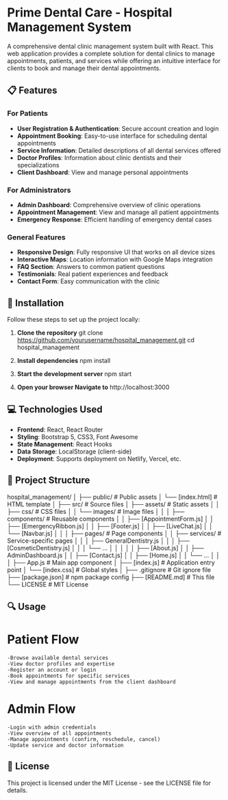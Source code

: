 # Prime Dental Care - Hospital Management System

A comprehensive dental clinic management system built with React. This web application provides a complete solution for dental clinics to manage appointments, patients, and services while offering an intuitive interface for clients to book and manage their dental appointments.

## 📋 Features

### For Patients
- **User Registration & Authentication**: Secure account creation and login
- **Appointment Booking**: Easy-to-use interface for scheduling dental appointments
- **Service Information**: Detailed descriptions of all dental services offered
- **Doctor Profiles**: Information about clinic dentists and their specializations
- **Client Dashboard**: View and manage personal appointments

### For Administrators
- **Admin Dashboard**: Comprehensive overview of clinic operations
- **Appointment Management**: View and manage all patient appointments
- **Emergency Response**: Efficient handling of emergency dental cases

### General Features
- **Responsive Design**: Fully responsive UI that works on all device sizes
- **Interactive Maps**: Location information with Google Maps integration
- **FAQ Section**: Answers to common patient questions
- **Testimonials**: Real patient experiences and feedback
- **Contact Form**: Easy communication with the clinic

## 🚀 Installation

Follow these steps to set up the project locally:

1. **Clone the repository**
   git clone https://github.com/yourusername/hospital_management.git
   cd hospital_management

2. **Install dependencies**
   npm install

3. **Start the development server**
   npm start

4. **Open your browser Navigate to**
   http://localhost:3000

## 💻 Technologies Used

- **Frontend**: React, React Router
- **Styling**: Bootstrap 5, CSS3, Font Awesome
- **State Management**: React Hooks
- **Data Storage**: LocalStorage (client-side)
- **Deployment**: Supports deployment on Netlify, Vercel, etc.

## 📁 Project Structure

hospital_management/
│
├── public/              # Public assets
│   └── [index.html]       # HTML template
│
├── src/                 # Source files
│   ├── assets/          # Static assets
│   │   ├── css/         # CSS files
│   │   └── images/      # Image files
│   │
│   ├── components/      # Reusable components
│   │   ├── [AppointmentForm.js]
│   │   ├── [EmergencyRibbon.js]
│   │   ├── [Footer.js]
│   │   ├── [LiveChat.js]
│   │   └── [Navbar.js]
│   │
│   ├── pages/           # Page components
│   │   ├── services/    # Service-specific pages
│   │   │   ├── GeneralDentistry.js
│   │   │   ├── [CosmeticDentistry.js]
│   │   │   └── ...
│   │   │
│   │   ├── [About.js]
│   │   ├── AdminDashboard.js
│   │   ├── [Contact.js]
│   │   ├── [Home.js]
│   │   └── ...
│   │
│   ├── App.js           # Main app component
│   ├── [index.js]         # Application entry point
│   └── [index.css]        # Global styles
│
├── .gitignore           # Git ignore file
├── [package.json]       # npm package config
├── [README.md]          # This file
└── LICENSE              # MIT License

## 🔍 Usage

# Patient Flow
    -Browse available dental services
    -View doctor profiles and expertise
    -Register an account or login
    -Book appointments for specific services
    -View and manage appointments from the client dashboard
# Admin Flow
    -Login with admin credentials
    -View overview of all appointments
    -Manage appointments (confirm, reschedule, cancel)
    -Update service and doctor information

## 📄 License

This project is licensed under the MIT License - see the LICENSE file for details.
